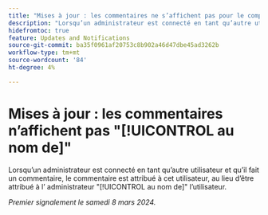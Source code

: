```yaml
---
title: "Mises à jour : les commentaires ne s’affichent pas pour le compte de"
description: "Lorsqu’un administrateur est connecté en tant qu’autre utilisateur et qu’il fait un commentaire, le commentaire est attribué à cet utilisateur, au lieu d’être attribué à l’administrateur au nom de l’utilisateur."
hidefromtoc: true
feature: Updates and Notifications
source-git-commit: ba35f0961af20753c8b902a46d47dbe45ad3262b
workflow-type: tm+mt
source-wordcount: '84'
ht-degree: 4%

---
```



# Mises à jour : les commentaires n’affichent pas &quot;[!UICONTROL au nom de]&quot;

Lorsqu’un administrateur est connecté en tant qu’autre utilisateur et qu’il fait un commentaire, le commentaire est attribué à cet utilisateur, au lieu d’être attribué à l’ administrateur &quot;[!UICONTROL au nom de]&quot; l’utilisateur.

_Premier signalement le samedi 8 mars 2024._

